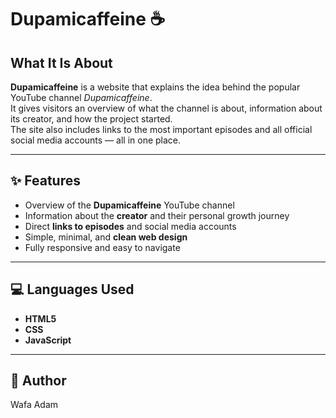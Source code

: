# Dupamicaffeine ☕  

##  What It Is About  
**Dupamicaffeine** is a website that explains the idea behind the popular YouTube channel *Dupamicaffeine*.  
It gives visitors an overview of what the channel is about, information about its creator, and how the project started.  
The site also includes links to the most important episodes and all official social media accounts — all in one place.  

---

## ✨ Features  
- Overview of the **Dupamicaffeine** YouTube channel  
- Information about the **creator** and their personal growth journey  
- Direct **links to episodes** and social media accounts  
- Simple, minimal, and **clean web design**  
- Fully responsive and easy to navigate  

---

## 💻 Languages Used  
- **HTML5**  
- **CSS**  
- **JavaScript**  

---

## 👤 Author  
Wafa Adam 
